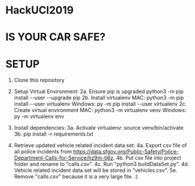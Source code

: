 # HackUCI2019

# IS YOUR CAR SAFE?

# SETUP

1. Clone this repository

2. Setup Virtual Environment:
    2a. Ensure pip is upgraded
        python3 -m pip install --user --upgrade pip
    2b. Install virtualenv
        MAC:
        python3 -m pip install --user virtualenv
        Windows:
        py -m pip install --user virtualenv
    2c. Create virtual environment
        MAC:
        python3 -m virtualenv venv
        Windows:
        py -m virtualenv env

3. Install dependencies:
    3a. Activate virtualenv: source venv/bin/activate
    3b. pip install -r requirements.txt

4. Retrieve updated vehicle related incident data set:
    4a. Export csv file of all police incidents from https://data.sfgov.org/Public-Safety/Police-Department-Calls-for-Service/hz9m-tj6z.
    4b. Put csv file into project folder and rename to "calls.csv".
    4c. Run "python3 buildDataSet.py".
    4d. Vehicle related incident data set will be stored in "vehicles.csv".
    5e. Remove "calls.csv" because it is a very large file. :)
